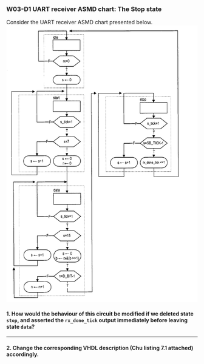 ### W03-D1 UART receiver ASMD chart: The Stop state

Consider the UART receiver ASMD chart presented below. 
<img src="/other%20resources/images/w03d1.png" alt="drawing" width="550"/>



#### 1. How would the behaviour of this circuit be modified if we deleted state `stop`, and asserted the `rx_done_tick` output immediately before leaving state `data`?

----


#### 2. Change the corresponding VHDL description (Chu listing 7.1 attached) accordingly.

